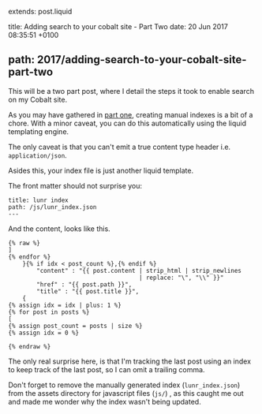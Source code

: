 extends: post.liquid

title: Adding search to your cobalt site - Part Two
date: 20 Jun 2017 08:35:51 +0100

path: 2017/adding-search-to-your-cobalt-site-part-two
---
This will be a two part post, where I detail the steps it took to enable
search on my Cobalt site.

As you may have gathered in [part one](http://booyaa.wtf/2017/adding-search-to-your-cobalt-site-part-two), 
creating manual indexes is a bit of a chore. With a minor caveat, you can do 
this automatically using the liquid templating engine.

The only caveat is that you can't emit a true content type header i.e. 
`application/json`.

Asides this, your index file is just another liquid template.

The front matter should not surprise you:

```
title: lunr index
path: /js/lunr_index.json
---
```

And the content, looks like this.

```liquid
{% raw %}
]
{% endfor %}
    }{% if idx < post_count %},{% endif %}
        "content" : "{{ post.content | strip_html | strip_newlines 
                                     | replace: "\", "\\" }}"
        "href" : "{{ post.path }}",
        "title" : "{{ post.title }}",
    { 
{% assign idx = idx | plus: 1 %}
{% for post in posts %}
[
{% assign post_count = posts | size %}
{% assign idx = 0 %}

{% endraw %}
```

The only real surprise here, is that I'm tracking the last post using an index 
to keep track of the last post, so I can omit a trailing comma.

Don't forget to remove the manually generated index (`lunr_index.json`) from 
the assets directory for javascript files (`js/`) , as this caught me out and 
made me wonder why the index wasn't being updated.